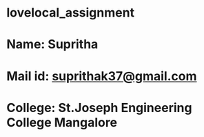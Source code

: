 # lovelocal_assignment

# Name: Supritha 
# Mail id: suprithak37@gmail.com 
# College: St.Joseph Engineering College Mangalore
